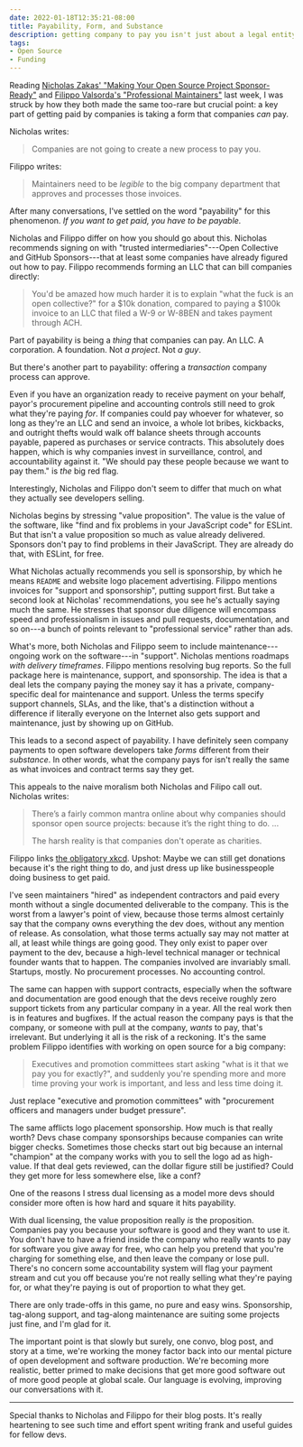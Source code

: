 ```yaml
---
date: 2022-01-18T12:35:21-08:00
title: Payability, Form, and Substance
description: getting company to pay you isn't just about a legal entity
tags:
- Open Source
- Funding
---
```


Reading [Nicholas Zakas' "Making Your Open Source Project Sponsor-Ready"](https://humanwhocodes.com/blog/2021/12/making-open-source-project-sponsor-ready-companies-trust/) and [Filippo Valsorda's "Professional Maintainers"](https://blog.filippo.io/professional-maintainers/) last week, I was struck by how they both made the same too-rare but crucial point: a key part of getting paid by companies is taking a form that companies _can_ pay.

Nicholas writes:

> Companies are not going to create a new process to pay you.

Filippo writes:

> Maintainers need to be _legible_ to the big company department that approves and processes those invoices.

After many conversations, I've settled on the word "payability" for this phenomenon.  _If you want to get paid, you have to be payable._

Nicholas and Filippo differ on how you should go about this.  Nicholas recommends signing on with "trusted intermediaries"---Open Collective and GitHub Sponsors---that at least some companies have already figured out how to pay.  Filippo recommends forming an LLC that can bill companies directly:

> You'd be amazed how much harder it is to explain "what the fuck is an open collective?" for a $10k donation, compared to paying a $100k invoice to an LLC that filed a W-9 or W-8BEN and takes payment through ACH.

Part of payability is being a _thing_ that companies can pay.  An LLC.  A corporation.  A foundation.  Not _a project_.  Not _a guy_.

But there's another part to payability: offering a _transaction_ company process can approve.

Even if you have an organization ready to receive payment on your behalf, payor's procurement pipeline and accounting controls still need to grok what they're paying _for_.  If companies could pay whoever for whatever, so long as they're an LLC and send an invoice, a whole lot bribes, kickbacks, and outright thefts would walk off balance sheets through accounts payable, papered as purchases or service contracts.  This absolutely does happen, which is why companies invest in surveillance, control, and accountability against it.  "We should pay these people because we want to pay them." is _the_ big red flag.

Interestingly, Nicholas and Filippo don't seem to differ that much on what they actually see developers selling.

Nicholas begins by stressing "value proposition".  The value is the value of the software, like "find and fix problems in your JavaScript code" for ESLint.  But that isn't a value proposition so much as value already delivered.  Sponsors don't pay to find problems in their JavaScript.  They are already do that, with ESLint, for free.

What Nicholas actually recommends you sell is sponsorship, by which he means `README` and website logo placement advertising.  Filippo mentions invoices for "support and sponsorship", putting support first.  But take a second look at Nicholas' recommendations, you see he's actually saying much the same.  He stresses that sponsor due diligence will encompass speed and professionalism in issues and pull requests, documentation, and so on---a bunch of points relevant to "professional service" rather than ads.

What's more, both Nicholas and Filippo seem to include maintenance---ongoing work on the software---in "support".  Nicholas mentions roadmaps _with delivery timeframes_.  Filippo mentions resolving bug reports.  So the full package here is maintenance, support, and sponsorship.  The idea is that a deal lets the company paying the money say it has a private, company-specific deal for maintenance and support.  Unless the terms specify support channels, SLAs, and the like, that's a distinction without a difference if literally everyone on the Internet also gets support and maintenance, just by showing up on GitHub.

This leads to a second aspect of payability.  I have definitely seen company payments to open software developers take _forms_ different from their _substance_.  In other words, what the company pays for isn't really the same as what invoices and contract terms say they get.

This appeals to the naive moralism both Nicholas and Filipo call out.  Nicholas writes:

> There’s a fairly common mantra online about why companies should sponsor open source projects: because it’s the right thing to do. ...
>
> The harsh reality is that companies don't operate as charities.

Filippo links [the obligatory xkcd](https://xkcd.com/2347/).  Upshot: Maybe we can still get donations because it's the right thing to do, and just dress up like businesspeople doing business to get paid.

I've seen maintainers "hired" as independent contractors and paid every month without a single documented deliverable to the company.  This is the worst from a lawyer's point of view, because those terms almost certainly say that the company owns everything the dev does, without any mention of release.  As consolation, what those terms actually say may not matter at all, at least while things are going good.  They only exist to paper over payment to the dev, because a high-level technical manager or technical founder wants that to happen.  The companies involved are invariably small.  Startups, mostly.  No procurement processes.  No accounting control.

The same can happen with support contracts, especially when the software and documentation are good enough that the devs receive roughly zero support tickets from any particular company in a year.  All the real work then is in features and bugfixes.  If the actual reason the company pays is that the company, or someone with pull at the company, _wants_ to pay, that's irrelevant.  But underlying it all is the risk of a reckoning.  It's the same problem Filippo identifies with working on open source for a big company:

> Executives and promotion committees start asking "what is it that we pay you for exactly?", and suddenly you're spending more and more time proving your work is important, and less and less time doing it.

Just replace "executive and promotion committees" with "procurement officers and managers under budget pressure".

The same afflicts logo placement sponsorship.  How much is that really worth?  Devs chase company sponsorships because companies can write bigger checks.  Sometimes those checks start out big because an internal "champion" at the company works with you to sell the logo ad as high-value.  If that deal gets reviewed, can the dollar figure still be justified?  Could they get more for less somewhere else, like a conf?

One of the reasons I stress dual licensing as a model more devs should consider more often is how hard and square it hits payability.

With dual licensing, the value proposition really _is_ the proposition.  Companies pay you because your software is good and they want to use it.  You don't have to have a friend inside the company who really wants to pay for software you give away for free, who can help you pretend that you're charging for something else, and then leave the company or lose pull.  There's no concern some accountability system will flag your payment stream and cut you off because you're not really selling what they're paying for, or what they're paying is out of proportion to what they get.

There are only trade-offs in this game, no pure and easy wins.  Sponsorship, tag-along support, and tag-along maintenance are suiting some projects just fine, and I'm glad for it.

The important point is that slowly but surely, one convo, blog post, and story at a time, we're working the money factor back into our mental picture of open development and software production.  We're becoming more realistic, better primed to make decisions that get more good software out of more good people at global scale.  Our language is evolving, improving our conversations with it.

---

Special thanks to Nicholas and Filippo for their blog posts.  It's really heartening to see such time and effort spent writing frank and useful guides for fellow devs.
